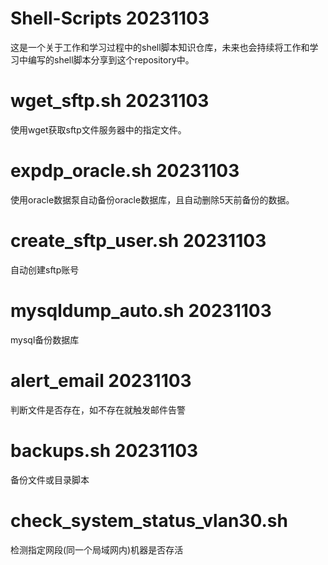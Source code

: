 # Shell-Scripts 20231103
这是一个关于工作和学习过程中的shell脚本知识仓库，未来也会持续将工作和学习中编写的shell脚本分享到这个repository中。

# wget_sftp.sh 20231103
使用wget获取sftp文件服务器中的指定文件。

# expdp_oracle.sh 20231103
使用oracle数据泵自动备份oracle数据库，且自动删除5天前备份的数据。

# create_sftp_user.sh 20231103
自动创建sftp账号

# mysqldump_auto.sh 20231103
mysql备份数据库

# alert_email 20231103
判断文件是否存在，如不存在就触发邮件告警

# backups.sh 20231103
备份文件或目录脚本

# check_system_status_vlan30.sh
检测指定网段(同一个局域网内)机器是否存活